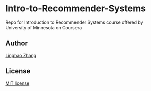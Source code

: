 # Intro-to-Recommender-Systems
Repo for Introduction to Recommender Systems course offered by University of Minnesota on Coursera

## Author
[Linghao Zhang](https://github.com/dnc1994)

## License
[MIT license](https://github.com/dnc1994/Intro-to-Recommender-Systems/blob/master/LICENSE)